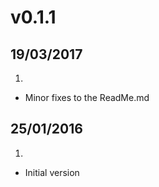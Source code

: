 # v0.1.1
## 19/03/2017
1. [](#improved)
  * Minor fixes to the ReadMe.md
## 25/01/2016
1. [](#new)
  * Initial version
